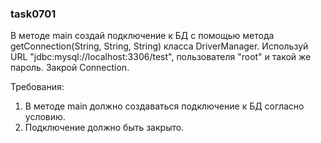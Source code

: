 
### task0701

В методе main создай подключение к БД с помощью метода getConnection(String, String, String) класса DriverManager.
Используй URL &quot;jdbc:mysql://localhost:3306/test&quot;, пользователя &quot;root&quot; и такой же пароль.
Закрой Connection.


Требования:
1.	В методе main должно создаваться подключение к БД согласно условию.
2.	Подключение должно быть закрыто.


